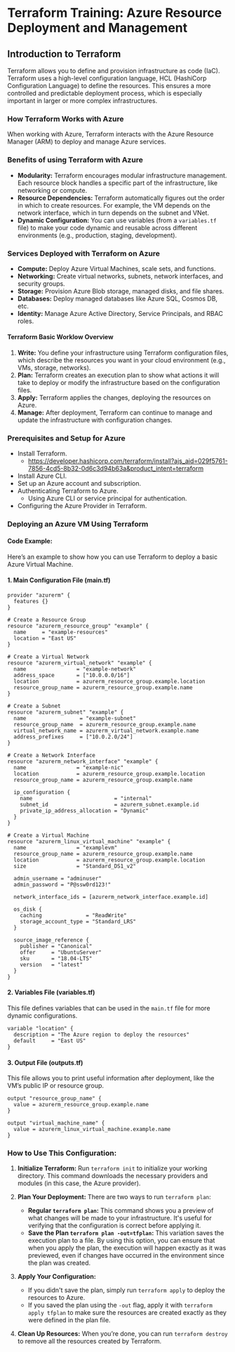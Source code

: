 # Terraform Training: Azure Resource Deployment and Management

## Introduction to Terraform

Terraform allows you to define and provision infrastructure as code (IaC). Terraform uses a high-level configuration language, HCL (HashiCorp Configuration Language) to define the resources.
This ensures a more controlled and predictable deployment process, which is especially important in larger or more complex infrastructures.


### **How Terraform Works with Azure**

When working with Azure, Terraform interacts with the Azure Resource Manager (ARM) to deploy and manage Azure services.

### Benefits of using Terraform with Azure

- **Modularity:** Terraform encourages modular infrastructure management. Each resource block handles a specific part of the infrastructure, like networking or compute.
- **Resource Dependencies:** Terraform automatically figures out the order in which to create resources. For example, the VM depends on the network interface, which in turn depends on the subnet and VNet.
- **Dynamic Configuration:** You can use variables (from a `variables.tf` file) to make your code dynamic and reusable across different environments (e.g., production, staging, development).

### **Services Deployed with Terraform on Azure**

- **Compute:** Deploy Azure Virtual Machines, scale sets, and functions.
- **Networking:** Create virtual networks, subnets, network interfaces, and security groups.
- **Storage:** Provision Azure Blob storage, managed disks, and file shares.
- **Databases:** Deploy managed databases like Azure SQL, Cosmos DB, etc.
- **Identity:** Manage Azure Active Directory, Service Principals, and RBAC roles.

#### **Terraform Basic Worklow Overview**
1. **Write:** You define your infrastructure using Terraform configuration files, which describe the resources you want in your cloud environment (e.g., VMs, storage, networks).
2. **Plan:** Terraform creates an execution plan to show what actions it will take to deploy or modify the infrastructure based on the configuration files.
3. **Apply:** Terraform applies the changes, deploying the resources on Azure.
4. **Manage:** After deployment, Terraform can continue to manage and update the infrastructure with configuration changes.

### **Prerequisites and Setup for Azure**
  - Install Terraform.
    - https://developer.hashicorp.com/terraform/install?ajs_aid=029f5761-7856-4cd5-8b32-0d6c3d94b63a&product_intent=terraform
  - Install Azure CLI.
  - Set up an Azure account and subscription.
  - Authenticating Terraform to Azure.
    - Using Azure CLI or service principal for authentication.
  - Configuring the Azure Provider in Terraform.

### **Deploying an Azure VM Using Terraform**

#### Code Example:
Here’s an example to show how you can use Terraform to deploy a basic Azure Virtual Machine. 

#### **1. Main Configuration File (main.tf)**

```hcl
provider "azurerm" {
  features {}
}

# Create a Resource Group
resource "azurerm_resource_group" "example" {
  name     = "example-resources"
  location = "East US"
}

# Create a Virtual Network
resource "azurerm_virtual_network" "example" {
  name                = "example-network"
  address_space       = ["10.0.0.0/16"]
  location            = azurerm_resource_group.example.location
  resource_group_name = azurerm_resource_group.example.name
}

# Create a Subnet
resource "azurerm_subnet" "example" {
  name                 = "example-subnet"
  resource_group_name  = azurerm_resource_group.example.name
  virtual_network_name = azurerm_virtual_network.example.name
  address_prefixes     = ["10.0.2.0/24"]
}

# Create a Network Interface
resource "azurerm_network_interface" "example" {
  name                = "example-nic"
  location            = azurerm_resource_group.example.location
  resource_group_name = azurerm_resource_group.example.name

  ip_configuration {
    name                          = "internal"
    subnet_id                     = azurerm_subnet.example.id
    private_ip_address_allocation = "Dynamic"
  }
}

# Create a Virtual Machine
resource "azurerm_linux_virtual_machine" "example" {
  name                = "examplevm"
  resource_group_name = azurerm_resource_group.example.name
  location            = azurerm_resource_group.example.location
  size                = "Standard_DS1_v2"

  admin_username = "adminuser"
  admin_password = "P@ssw0rd123!"

  network_interface_ids = [azurerm_network_interface.example.id]

  os_disk {
    caching              = "ReadWrite"
    storage_account_type = "Standard_LRS"
  }

  source_image_reference {
    publisher = "Canonical"
    offer     = "UbuntuServer"
    sku       = "18.04-LTS"
    version   = "latest"
  }
}
```

#### **2. Variables File (variables.tf)**
This file defines variables that can be used in the `main.tf` file for more dynamic configurations.

```hcl
variable "location" {
  description = "The Azure region to deploy the resources"
  default     = "East US"
}
```

#### **3. Output File (outputs.tf)**
This file allows you to print useful information after deployment, like the VM’s public IP or resource group.

```hcl
output "resource_group_name" {
  value = azurerm_resource_group.example.name
}

output "virtual_machine_name" {
  value = azurerm_linux_virtual_machine.example.name
}
```

### **How to Use This Configuration:**

1. **Initialize Terraform:**
   Run `terraform init` to initialize your working directory. This command downloads the necessary providers and modules (in this case, the Azure provider).

2. **Plan Your Deployment:**
   There are two ways to run `terraform plan`:
   - **Regular `terraform plan`:** This command shows you a preview of what changes will be made to your infrastructure. It's useful for verifying that the configuration is correct before applying it.
   - **Save the Plan `terraform plan -out=tfplan`:** This variation saves the execution plan to a file. By using this option, you can ensure that when you apply the plan, the execution will happen exactly as it was previewed, even if changes have occurred in the environment since the plan was created.

3. **Apply Your Configuration:**
   - If you didn't save the plan, simply run `terraform apply` to deploy the resources to Azure.
   - If you saved the plan using the `-out` flag, apply it with `terraform apply tfplan` to make sure the resources are created exactly as they were defined in the plan file.

4. **Clean Up Resources:**
   When you’re done, you can run `terraform destroy` to remove all the resources created by Terraform.

